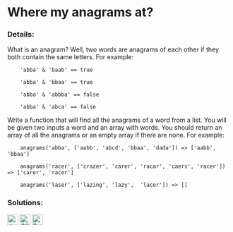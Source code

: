 # Where my anagrams at?

### Details:

What is an anagram? Well, two words are anagrams of each other if they both contain the same letters. For example:

        'abba' & 'baab' == true

        'abba' & 'bbaa' == true

        'abba' & 'abbba' == false

        'abba' & 'abca' == false

Write a function that will find all the anagrams of a word from a list. You will be given two inputs a word and an array with words. You should return an array of all the anagrams or an empty array if there are none. For example:

        anagrams('abba', ['aabb', 'abcd', 'bbaa', 'dada']) => ['aabb', 'bbaa']

        anagrams('racer', ['crazer', 'carer', 'racar', 'caers', 'racer']) => ['carer', 'racer']

        anagrams('laser', ['lazing', 'lazy',  'lacer']) => []

### Solutions:

[<img src="https://github.com/CrappyCodeMaker/Training-How-to-Code/blob/master/images/logo/javascript.svg" height="24px" alt="JavaScript">](https://github.com/CrappyCodeMaker/Training-How-to-Code/blob/master/levels/5/Where%20my%20anagrams%20at/Solutions/JS.js) [<img src="https://github.com/CrappyCodeMaker/Training-How-to-Code/blob/master/images/logo/csharp.svg" height="24px" alt="C#">](https://github.com/CrappyCodeMaker/Training-How-to-Code/blob/master/levels/5/Where%20my%20anagrams%20at/Solutions/C%23.cs) [<img src="https://github.com/CrappyCodeMaker/Training-How-to-Code/blob/master/images/logo/python.svg" height="24px" alt="Python">](https://github.com/CrappyCodeMaker/Training-How-to-Code/blob/master/levels/5/Where%20my%20anagrams%20at/Solutions/PY.py)
